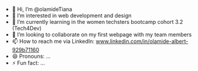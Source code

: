 - 👋 Hi, I’m @olamideTiana
- 👀 I’m interested in web development and design
- 🌱 I’m currently learning in the women techsters bootcamp cohort 3.2 (Tech4Dev)
- 💞️ I’m looking to collaborate on my first webpage with my team members
- 📫 How to reach me via LinkedIn: www.linkedin.com/in/olamide-albert-929b71160
- 😄 Pronouns: ...
- ⚡ Fun fact: ...

<!---
olamideTiana/olamideTiana is a ✨ special ✨ repository because its `README.md` (this file) appears on your GitHub profile.
You can click the Preview link to take a look at your changes.
--->
